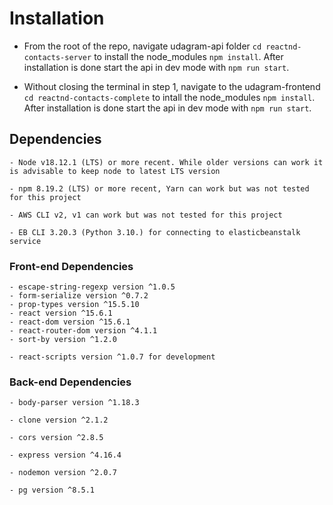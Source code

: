 # Installation


- From the root of the repo, navigate udagram-api folder `cd reactnd-contacts-server` to install the node_modules `npm install`. After installation is done start the api in dev mode with `npm run start`.

- Without closing the terminal in step 1, navigate to the udagram-frontend `cd reactnd-contacts-complete` to intall the node_modules `npm install`. After installation is done start the api in dev mode with `npm run start`.


## Dependencies

```
- Node v18.12.1 (LTS) or more recent. While older versions can work it is advisable to keep node to latest LTS version

- npm 8.19.2 (LTS) or more recent, Yarn can work but was not tested for this project

- AWS CLI v2, v1 can work but was not tested for this project

- EB CLI 3.20.3 (Python 3.10.) for connecting to elasticbeanstalk service

```
### Front-end Dependencies

```
- escape-string-regexp version ^1.0.5
- form-serialize version ^0.7.2
- prop-types version ^15.5.10
- react version ^15.6.1
- react-dom version ^15.6.1
- react-router-dom version ^4.1.1
- sort-by version ^1.2.0

- react-scripts version ^1.0.7 for development

```


### Back-end Dependencies

```
- body-parser version ^1.18.3

- clone version ^2.1.2

- cors version ^2.8.5

- express version ^4.16.4

- nodemon version ^2.0.7

- pg version ^8.5.1

```
